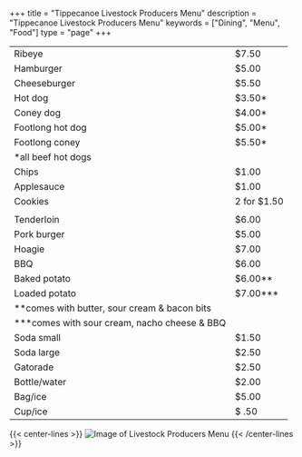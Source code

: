 +++
title = "Tippecanoe Livestock Producers Menu"
description = "Tippecanoe Livestock Producers Menu"
keywords = ["Dining", "Menu", "Food"]
type = "page"
+++

|   |   |
|---|---|
|Ribeye|$7.50|
|Hamburger|$5.00|
|Cheeseburger|$5.50|
|Hot dog|$3.50*|
|Coney dog| $4.00*|
|Footlong hot dog|$5.00*|
|Footlong coney| $5.50*|
|*all beef hot dogs|
|Chips|$1.00|
|Applesauce|$1.00|
|Cookies|2 for $1.50|
||
|Tenderloin|$6.00|
|Pork burger|$5.00|
|Hoagie|$7.00|
|BBQ|$6.00|
|Baked potato|$6.00**|
|Loaded potato|$7.00***|
|**comes with butter, sour cream & bacon bits|
|***comes with sour cream, nacho cheese & BBQ|
|Soda small|$1.50|
|Soda large|$2.50|
|Gatorade|$2.50|
|Bottle/water|$2.00|
|Bag/ice|$5.00|
|Cup/ice|$ .50|

{{< center-lines >}}
![Image of Livestock Producers Menu](../livestock-pro-2023.png)
{{< /center-lines >}}